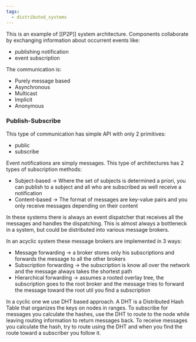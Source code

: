 ```yaml
---
tags:
  - distributed_systems
---
```

This is an example of [[P2P]] system architecture.
Components collaborate by exchanging information about occurrent events like:
- publishing notification
- event subscription

The communication is:
- Purely message based
- Asynchronous
- Multicast
- Implicit
- Anonymous

### Publish-Subscribe

This type of communication has simple API with only 2 primitives:
- public
- subscribe

Event notifications are simply messages. This type of architectures has 2 types of subscription methods:
- Subject-based -> Where the set of subjects is determined a priori, you can publish to a subject and all who are subscribed as well receive a notification
- Content-based -> The format of messages are key-value pairs and you only receive messages depending on their content

In these systems there is always an event dispatcher that receives all the messages and handles the dispatching. This is almost always a bottleneck in a system, but could be distributed into various message brokers.

In an acyclic system these message brokers are implemented in 3 ways:
- Message forwarding -> a broker stores only his subscriptions and forwards the message to all the other brokers
- Subscription forwarding -> the subscription is know all over the network and the message always takes the shortest path
- Hierarchical forwarding -> assumes a rooted overlay tree, the subscription goes to the root broker and the message tries to forward the message toward the root util you find a subscription

In a cyclic one we use DHT based approach. A DHT is a Distributed Hash Table that organizes the keys on nodes in ranges. To subscribe for messages you calculate the hashes, use the DHT to route to the node while leaving routing information to return messages back. To receive messages you calculate the hash, try to route using the DHT and when you find the route toward a subscriber you follow it.